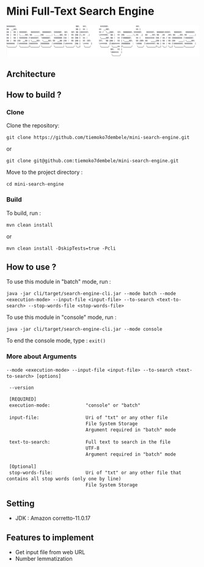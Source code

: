 # Mini Full-Text Search Engine

![Dassault Systèmes](https://github.com/tiemoko7dembele/mini-search-engine/blob/master/docs/images/dassaultsystemes.png?raw=true)


## Architecture 


## How to build ? 
### Clone
Clone the repository:
```
git clone https://github.com/tiemoko7dembele/mini-search-engine.git
```
or
```
git clone git@github.com:tiemoko7dembele/mini-search-engine.git
```

Move to the project directory : 
```
cd mini-search-engine
```

### Build
To build, run :

```
mvn clean install 
```
or 
```
mvn clean install -DskipTests=true -Pcli 
```





## How to use ?
To use this module in "batch" mode, run :
```
java -jar cli/target/search-engine-cli.jar --mode batch --mode <execution-mode> --input-file <input-file> --to-search <text-to-search> --stop-words-file <stop-words-file>
```

To use this module in "console" mode, run :
```
java -jar cli/target/search-engine-cli.jar --mode console
```

To end the console mode, type : `exit()`


 ### More about Arguments  
  ```
 --mode <execution-mode> --input-file <input-file> --to-search <text-to-search> [options]
 ```
 ```
  --version 
 ```

     [REQUIRED]                       
     execution-mode:             "console" or "batch"

     input-file:                 Uri of "txt" or any other file 
                                 File System Storage
                                 Argument required in "batch" mode 

     text-to-search:             Full text to search in the file 
                                 UTF-8
                                 Argument required in "batch" mode 

     [Optional]                       
     stop-words-file:            Uri of "txt" or any other file that contains all stop words (only one by line)
                                 File System Storage


## Setting
- JDK : Amazon corretto-11.0.17


## Features to implement
- Get input file from web URL
- Number lemmatization


